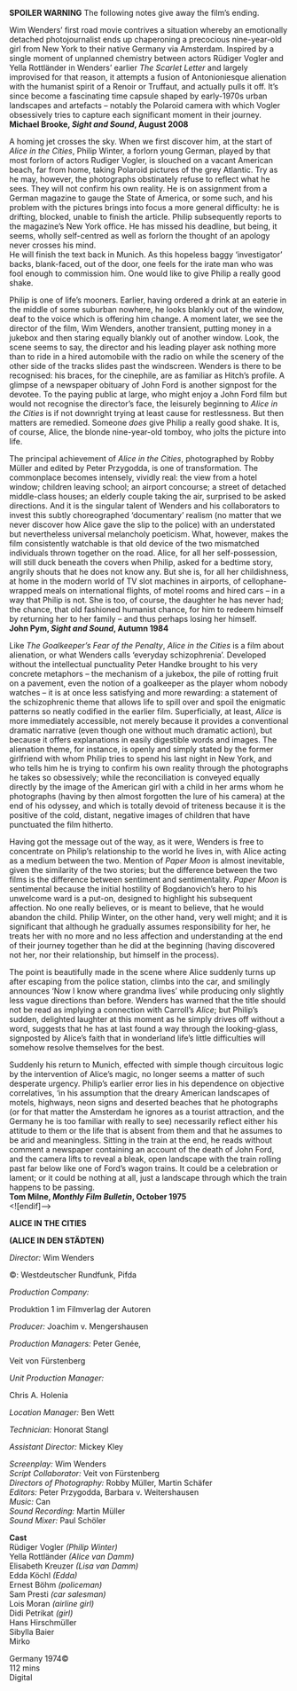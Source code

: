 



**SPOILER WARNING** The following notes give away the film’s ending.

Wim Wenders’ first road movie contrives a situation whereby an emotionally detached photojournalist ends up chaperoning a precocious nine-year-old girl from New York to their native Germany via Amsterdam. Inspired by a single moment of unplanned chemistry between actors Rüdiger Vogler and Yella Rottländer in Wenders’ earlier _The Scarlet Letter_ and largely improvised for that reason, it attempts a fusion of Antonioniesque alienation with the humanist spirit of a Renoir or Truffaut, and actually pulls it off. It’s since become a fascinating time capsule shaped by early-1970s urban landscapes and artefacts – notably the Polaroid camera with which Vogler obsessively tries to capture each significant moment in their journey.  
**Michael Brooke, _Sight and Sound_, August 2008**  

A homing jet crosses the sky. When we first discover him, at the start of _Alice in the Cities_, Philip Winter, a forlorn young German, played by that most forlorn of actors Rudiger Vogler, is slouched on a vacant American beach, far from home, taking Polaroid pictures of the grey Atlantic. Try as he may, however, the photographs obstinately refuse to reflect what he sees. They will not confirm his own reality. He is on assignment from a German magazine to gauge the State of America, or some such, and his problem with the pictures brings into focus a more general difficulty: he is drifting, blocked, unable to finish the article. Philip subsequently reports to the magazine’s New York office. He has missed his deadline, but being, it seems, wholly self-centred as well as forlorn the thought of an apology never crosses his mind.  
He will finish the text back in Munich. As this hopeless baggy ‘investigator’ backs, blank-faced, out of the door, one feels for the irate man who was fool enough to commission him. One would like to give Philip a really good shake.

Philip is one of life’s mooners. Earlier, having ordered a drink at an eaterie in the middle of some suburban nowhere, he looks blankly out of the window, deaf to the voice which is offering him change. A moment later, we see the director of the film, Wim Wenders, another transient, putting money in a jukebox and then staring equally blankly out of another window. Look, the scene seems to say, the director and his leading player ask nothing more than to ride in a hired automobile with the radio on while the scenery of the other side of the tracks slides past the windscreen. Wenders is there to be recognised: his braces, for the cinephile, are as familiar as Hitch’s profile. A glimpse of a newspaper obituary of John Ford is another signpost for the devotee. To the paying public at large, who might enjoy a John Ford film but would not recognise the director’s face, the leisurely beginning to _Alice in the Cities_ is if not downright trying at least cause for restlessness. But then matters are remedied. Someone _does_ give Philip a really good shake. It is, of course, Alice, the blonde nine-year-old tomboy, who jolts the picture into life.

The principal achievement of _Alice in the Cities_, photographed by Robby Müller and edited by Peter Przygodda, is one of transformation. The commonplace becomes intensely, vividly real: the view from a hotel window; children leaving school; an airport concourse; a street of detached middle-class houses; an elderly couple taking the air, surprised to be asked directions. And it is the singular talent of Wenders and his collaborators to invest this subtly choreographed ‘documentary’ realism (no matter that we never discover how Alice gave the slip to the police) with an understated but nevertheless universal melancholy poeticism. What, however, makes the film consistently watchable is that old device of the two mismatched individuals thrown together on the road. Alice, for all her self-possession, will still duck beneath the covers when Philip, asked for a bedtime story, angrily shouts that he does not know any. But she is, for all her childishness, at home in the modern world of TV slot machines in airports, of cellophane-wrapped meals on international flights, of motel rooms and hired cars – in a way that Philip is not. She is too, of course, the daughter he has never had; the chance, that old fashioned humanist chance, for him to redeem himself by returning her to her family – and thus perhaps losing her himself.  
**John Pym, _Sight and Sound_, Autumn 1984**  

Like _The Goalkeeper’s Fear of the Penalty_, _Alice in the Cities_ is a film about alienation, or what Wenders calls ‘everyday schizophrenia’. Developed without the intellectual punctuality Peter Handke brought to his very concrete metaphors – the mechanism of a jukebox, the pile of rotting fruit on a pavement, even the notion of a goalkeeper as the player whom nobody watches – it is at once less satisfying and more rewarding: a statement of the schizophrenic theme that allows life to spill over and spoil the enigmatic patterns so neatly codified in the earlier film. Superficially, at least, _Alice_ is more immediately accessible, not merely because it provides a conventional dramatic narrative (even though one without much dramatic action), but because it offers explanations in easily digestible words and images. The alienation theme, for instance, is openly and simply stated by the former girlfriend with whom Philip tries to spend his last night in New York, and who tells him he is trying to confirm his own reality through the photographs he takes so obsessively; while the reconciliation is conveyed equally directly by the image of the American girl with a child in her arms whom he photographs (having by then almost forgotten the lure of his camera) at the end of his odyssey, and which is totally devoid of triteness because it is the positive of the cold, distant, negative images of children that have punctuated the film hitherto.

Having got the message out of the way, as it were, Wenders is free to concentrate on Philip’s relationship to the world he lives in, with Alice acting as a medium between the two. Mention of _Paper Moon_ is almost inevitable, given the similarity of the two stories; but the difference between the two films is the difference between sentiment and sentimentality. _Paper Moon_ is sentimental because the initial hostility of Bogdanovich’s hero to his unwelcome ward is a put-on, designed to highlight his subsequent affection. No one really believes, or is meant to believe, that he would abandon the child. Philip Winter, on the other hand, very well might; and it is significant that although he gradually assumes responsibility for her, he treats her with no more and no less affection and understanding at the end of their journey together than he did at the beginning (having discovered not her, nor their relationship, but himself in the process).

The point is beautifully made in the scene where Alice suddenly turns up after escaping from the police station, climbs into the car, and smilingly announces ‘Now I know where grandma lives’ while producing only slightly less vague directions than before. Wenders has warned that the title should not be read as implying a connection with Carroll’s _Alice_; but Philip’s sudden, delighted laughter at this moment as he simply drives off without a word, suggests that he has at last found a way through the looking-glass, signposted by Alice’s faith that in wonderland life’s little difficulties will somehow resolve themselves for the best.

Suddenly his return to Munich, effected with simple though circuitous logic by the intervention of Alice’s magic, no longer seems a matter of such desperate urgency. Philip’s earlier error lies in his dependence on objective correlatives, ‘in his assumption that the dreary American landscapes of motels, highways, neon signs and deserted beaches that he photographs (or for that matter the Amsterdam he ignores as a tourist attraction, and the Germany he is too familiar with really to see) necessarily reflect either his attitude to them or the life that is absent from them and that he assumes to be arid and meaningless. Sitting in the train at the end, he reads without comment a newspaper containing an account of the death of John Ford, and the camera lifts to reveal a bleak, open landscape with the train rolling past far below like one of Ford’s wagon trains. It could be a celebration or lament; or it could be nothing at all, just a landscape through which the train happens to be passing.  
**Tom Milne, _Monthly Film Bulletin_, October 1975**
<br>
<![endif]-->

**ALICE IN THE CITIES**

**(ALICE IN DEN STÄDTEN)**

_Director:_ Wim Wenders

©: Westdeutscher Rundfunk, Pifda

_Production Company:_

Produktion 1 im Filmverlag der Autoren

_Producer:_ Joachim v. Mengershausen

_Production Managers:_ Peter Genée,

Veit von Fürstenberg

_Unit Production Manager:_

Chris A. Holenia

_Location Manager:_ Ben Wett

_Technician:_ Honorat Stangl

_Assistant Director:_ Mickey Kley

_Screenplay:_ Wim Wenders  
_Script Collaborator:_ Veit von Fürstenberg  
_Directors of Photography:_ Robby Müller, Martin Schäfer  
_Editors:_ Peter Przygodda, Barbara v. Weitershausen  
_Music:_ Can  
_Sound Recording:_ Martin Müller  
_Sound Mixer:_ Paul Schöler  

**Cast**  
Rüdiger Vogler _(Philip Winter)_  
Yella Rottländer _(Alice van Damm)_  
Elisabeth Kreuzer _(Lisa van Damm)_  
Edda Köchl _(Edda)_  
Ernest Böhm _(policeman)_  
Sam Presti _(car salesman)_  
Lois Moran _(airline girl)_  
Didi Petrikat _(girl)_  
Hans Hirschmüller  
Sibylla Baier  
Mirko  

Germany 1974©  
112 mins  
Digital  
<!--stackedit_data:
eyJoaXN0b3J5IjpbNDEyOTEyODQ4XX0=
-->